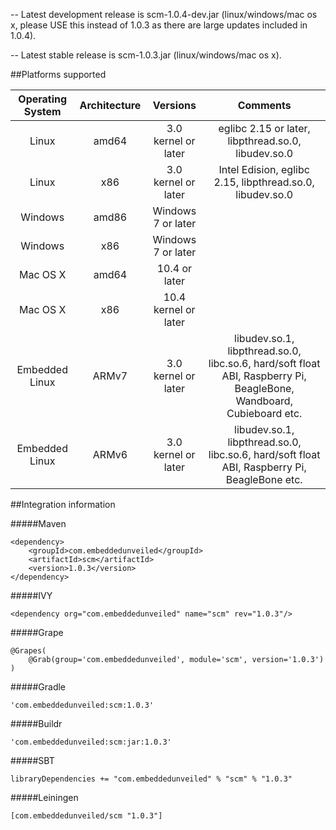 -- Latest development release is scm-1.0.4-dev.jar (linux/windows/mac os x, please USE this instead of 1.0.3 as there are large updates included in 1.0.4).

-- Latest stable release is scm-1.0.3.jar (linux/windows/mac os x).

##Platforms supported

| Operating System   | Architecture  |  Versions    | Comments |
| :------------:     |:-------------:| :--------:   | :--------:|
| Linux              | amd64 | 3.0 kernel or later  | eglibc 2.15 or later, libpthread.so.0, libudev.so.0 |
| Linux              | x86   | 3.0 kernel or later  | Intel Edision, eglibc 2.15, libpthread.so.0, libudev.so.0 |
| Windows            | amd86 | Windows 7 or later   |         |
| Windows            | x86   | Windows 7 or later   |         |
| Mac OS X           | amd64 | 10.4 or later        |         |
| Mac OS X           | x86   | 10.4 kernel or later |         |
| Embedded Linux     | ARMv7 | 3.0 kernel or later  | libudev.so.1, libpthread.so.0, libc.so.6, hard/soft float ABI, Raspberry Pi, BeagleBone, Wandboard, Cubieboard etc. |
| Embedded Linux     | ARMv6 | 3.0 kernel or later  | libudev.so.1, libpthread.so.0, libc.so.6, hard/soft float ABI, Raspberry Pi, BeagleBone etc. |

##Integration information

#####Maven
```
<dependency>
	<groupId>com.embeddedunveiled</groupId>
	<artifactId>scm</artifactId>
	<version>1.0.3</version>
</dependency>
```

#####IVY
```
<dependency org="com.embeddedunveiled" name="scm" rev="1.0.3"/>
```

#####Grape
```
@Grapes(
	@Grab(group='com.embeddedunveiled', module='scm', version='1.0.3')
)
```

#####Gradle
```
'com.embeddedunveiled:scm:1.0.3'
```

#####Buildr
```
'com.embeddedunveiled:scm:jar:1.0.3'
```

#####SBT
```
libraryDependencies += "com.embeddedunveiled" % "scm" % "1.0.3"
```

#####Leiningen
```
[com.embeddedunveiled/scm "1.0.3"]
```

